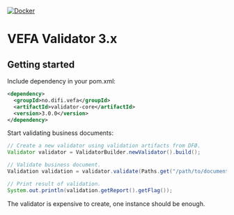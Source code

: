 [![Docker](https://img.shields.io/docker/pulls/anskaffelser/validator.svg)](https://hub.docker.com/r/anskaffelser/validator/)

# VEFA Validator 3.x

## Getting started

Include dependency in your pom.xml:

```xml
<dependency>
  <groupId>no.difi.vefa</groupId>
  <artifactId>validator-core</artifactId>
  <version>3.0.0</version>
</dependency>
```

Start validating business documents:

```java
// Create a new validator using validation artifacts from DFØ.
Validator validator = ValidatorBuilder.newValidator().build();

// Validate business document.
Validation validation = validator.validate(Paths.get("/path/to/document.xml"));

// Print result of validation.
System.out.println(validation.getReport().getFlag());
```

The validator is expensive to create, one instance should be enough.